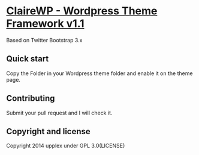 # [ClaireWP - Wordpress Theme Framework v1.1 ](http://wilwaldon.com)

Based on Twitter Bootstrap 3.x

## Quick start

Copy the Folder in your Wordpress theme folder and enable it on the theme page. 

## Contributing

Submit your pull request and I will check it.

## Copyright and license

Copyright 2014 upplex under GPL 3.0(LICENSE)
